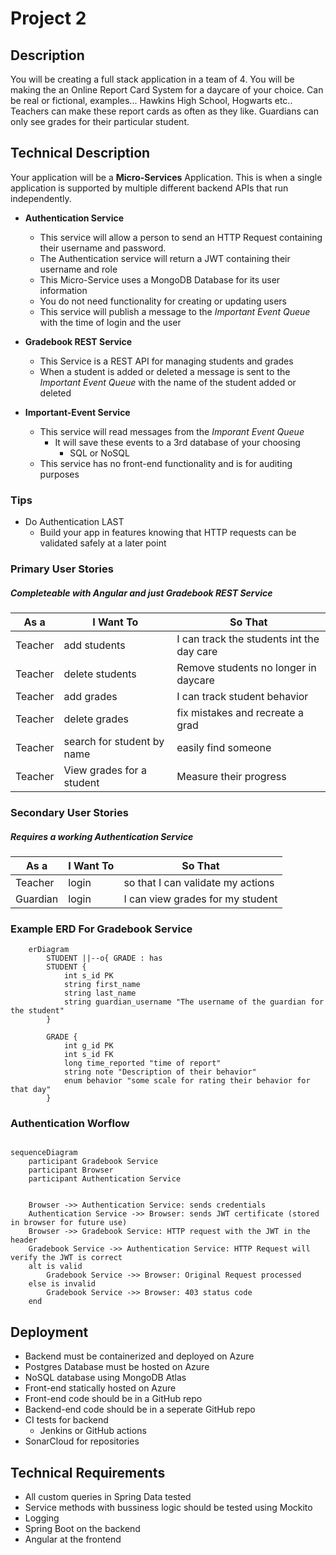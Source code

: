 # Project 2

## Description
You will be creating a full stack application in a team of 4. You will be making the an Online Report Card System for a daycare of your choice. Can be real or fictional, examples... Hawkins High School, Hogwarts etc.. Teachers can make these report cards as often as they like. Guardians can only see grades for their particular student.

## Technical Description
Your application will be a **Micro-Services** Application. This is when a single application is supported by multiple different backend APIs that run independently. 

- **Authentication Service**
  - This service will allow a person to send an HTTP Request containing their username and password.
  - The Authentication service will return a JWT containing their username and role
  - This Micro-Service uses a MongoDB Database for its user information
  - You do not need functionality for creating or updating users
  - This service will publish a message to the *Important Event  Queue* with the time of login and the user

- **Gradebook REST Service**
    - This Service is a REST API for managing students and grades
    - When a student is added or deleted a message is sent to the *Important Event Queue* with the name of the student added or deleted
- **Important-Event Service**
  - This service will read messages from the *Imporant Event Queue*
    - It will save these events to a 3rd database of your choosing
      - SQL or NoSQL
  - This service has no front-end functionality and is for auditing purposes 


### Tips
- Do Authentication LAST
  - Build your app in features knowing that HTTP requests can be validated safely at a later point

### Primary User Stories
##### Completeable with Angular and just Gradebook REST Service
|As a| I Want To | So That|
|----|-----------|--------|
|Teacher| add students |I can track the students int the day care|
|Teacher| delete students |Remove students no longer in daycare|
|Teacher| add grades |I can track student behavior|
|Teacher| delete grades |fix mistakes and recreate a grad|
|Teacher| search for student by name | easily find someone |
|Teacher| View grades for a student|Measure their progress|

### Secondary User Stories
##### Requires a working Authentication Service
|As a| I Want To | So That|
|----|-----------|--------|
|Teacher| login |so that I can validate my actions|
|Guardian| login |I can view grades for my student|



### Example ERD For Gradebook Service
```mermaid
    erDiagram
        STUDENT ||--o{ GRADE : has
        STUDENT {
            int s_id PK
            string first_name
            string last_name
            string guardian_username "The username of the guardian for the student"
        }

        GRADE {
            int g_id PK
            int s_id FK
            long time_reported "time of report"
            string note "Description of their behavior"
            enum behavior "some scale for rating their behavior for that day"
        }
```

### Authentication Worflow

```mermaid

sequenceDiagram
    participant Gradebook Service
    participant Browser
    participant Authentication Service
   

    Browser ->> Authentication Service: sends credentials
    Authentication Service ->> Browser: sends JWT certificate (stored in browser for future use)
    Browser ->> Gradebook Service: HTTP request with the JWT in the header
    Gradebook Service ->> Authentication Service: HTTP Request will verify the JWT is correct
    alt is valid
        Gradebook Service ->> Browser: Original Request processed
    else is invalid
        Gradebook Service ->> Browser: 403 status code
    end
```





## Deployment
- Backend must be containerized and deployed on Azure
- Postgres Database must be hosted on Azure 
- NoSQL database using MongoDB Atlas 
- Front-end statically hosted on Azure
- Front-end code should be in a GitHub repo
- Backend-end code should be in a seperate GitHub repo
- CI tests for backend 
  - Jenkins or GitHub actions
- SonarCloud for repositories

## Technical Requirements
- All custom queries in Spring Data tested
- Service methods with bussiness logic should be tested using Mockito
- Logging 
- Spring Boot on the backend
- Angular at the frontend

